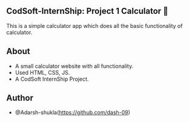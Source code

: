  
## CodSoft-InternShip: Project 1 Calculator 📛
This is a simple calculator app which does all the basic functionality of calculator.    
## About 
- A small calculator website with all functionality.
- Used HTML, CSS, JS.
- A CodSoft InternShip Project. 
## Author
- @Adarsh-shukla(https://github.com/dash-09)
